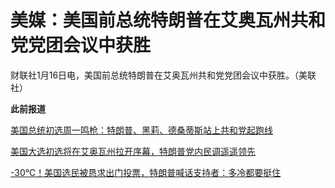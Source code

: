 # 美媒：美国前总统特朗普在艾奥瓦州共和党党团会议中获胜

财联社1月16日电，美国前总统特朗普在艾奥瓦州共和党党团会议中获胜。（美联社）

**此前报道**

[美国总统初选周一鸣枪：特朗普、黑莉、德桑蒂斯站上共和党起跑线 ](https://news.qq.com/rain/a/20240114A01QZJ00)

[美国大选初选将在艾奥瓦州拉开序幕，特朗普党内民调遥遥领先 ](https://news.qq.com/rain/a/20240114A06XJ300)

[-30℃！美国选民被恳求出门投票，特朗普喊话支持者：多冷都要挺住
](https://news.qq.com/rain/a/20240116A00WMX00)

